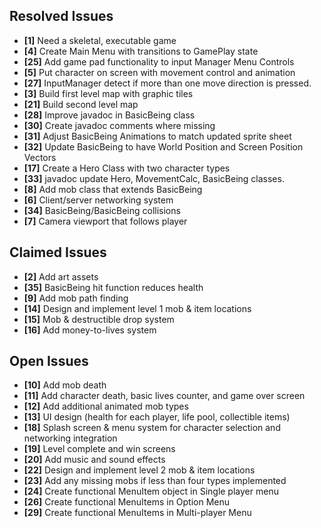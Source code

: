 ## Resolved Issues ##
- **[1]** Need a skeletal, executable game
- **[4]** Create Main Menu with transitions to GamePlay state
- **[25]** Add game pad functionality to input Manager Menu Controls
- **[5]** Put character on screen with movement control and animation
- **[27]** InputManager detect if more than one move direction is pressed.
- **[3]** Build first level map with graphic tiles
- **[21]** Build second level map
- **[28]** Improve javadoc in BasicBeing class
- **[30]** Create javadoc comments where missing
- **[31]** Adjust BasicBeing Animations to match updated sprite sheet
- **[32]** Update BasicBeing to have World Position and Screen Position Vectors
- **[17]** Create a Hero Class with two character types
- **[33]** javadoc update Hero, MovementCalc, BasicBeing classes.
- **[8]** Add mob class that extends BasicBeing
- **[6]** Client/server networking system
- **[34]** BasicBeing/BasicBeing collisions
- **[7]** Camera viewport that follows player


## Claimed Issues ##
- **[2]** Add art assets
- **[35]** BasicBeing hit function reduces health
- **[9]** Add mob path finding
- **[14]** Design and implement level 1 mob & item locations
- **[15]** Mob & destructible drop system
- **[16]** Add money-to-lives system

## Open Issues ##
- **[10]** Add mob death
- **[11]** Add character death, basic lives counter, and game over screen
- **[12]** Add additional animated mob types
- **[13]** UI design (health for each player, life pool, collectible items)
- **[18]** Splash screen & menu system for character selection and networking integration
- **[19]** Level complete and win screens
- **[20]** Add music and sound effects
- **[22]** Design and implement level 2 mob & item locations
- **[23]** Add any missing mobs if less than four types implemented
- **[24]** Create functional MenuItem object in Single player menu
- **[26]** Create functional MenuItems in Option Menu
- **[29]** Create functional MenuItems in Multi-player Menu
